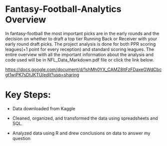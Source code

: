# Fantasy-Football-Analytics Overview

In fantasy-football the most important picks are in the early rounds and the decision on whether to draft a top tier Running Back or Receiver with your early round draft picks. The project analysis is done for both PPR scoring leagues(+1 point for every reception) and standard scoring leagues. The entire overview with all the important information about the analysis and code used will be in NFL_Data_Markdown.pdf file or click the link below.

https://docs.google.com/document/d/1shMh0YX_CAMZ8ltFzFDaxeGWdCbcgt1wiPK7sDtJKTU/edit?usp=sharing

# Key Steps:

- Data downloaded from Kaggle

- Cleaned, organized, and transformed the data using spreadsheets and SQL.

- Analyzed data using R and drew conclusions on data to answer my question 
